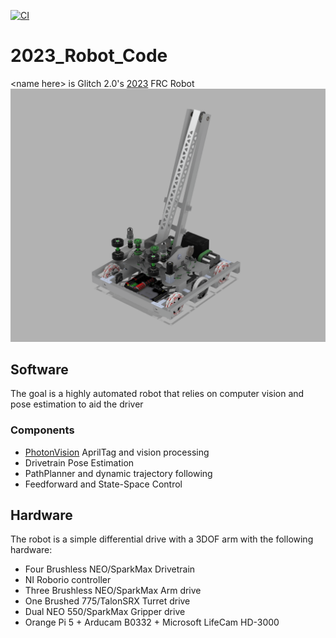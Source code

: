 [![CI](https://github.com/Team8727/2023_Robot_Code/actions/workflows/main.yml/badge.svg)](https://github.com/Team8727/2023_Robot_Code/actions/workflows/main.yml)
# 2023_Robot_Code
\<name here> is Glitch 2.0's [2023](https://www.firstinspires.org/robotics/frc/game-and-season) FRC Robot
![Alt text](/Media/Robot.png?raw=true)

## Software
The goal is a highly automated robot that relies on computer vision and pose estimation to aid the driver

### Components
* [PhotonVision](photonvision.org) AprilTag and vision processing
* Drivetrain Pose Estimation
* PathPlanner and dynamic trajectory following
* Feedforward and State-Space Control

## Hardware
The robot is a simple differential drive with a 3DOF arm with the following hardware:
* Four Brushless NEO/SparkMax Drivetrain
* NI Roborio controller
* Three Brushless NEO/SparkMax Arm drive
* One Brushed 775/TalonSRX Turret drive
* Dual NEO 550/SparkMax Gripper drive
* Orange Pi 5 + Arducam B0332 + Microsoft LifeCam HD-3000
